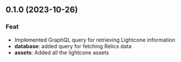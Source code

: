 ## 0.1.0 (2023-10-26)

### Feat

- Implemented GraphQL query for retrieving Lightcone information
- **database**: added query for fetching Relics data
- **assets**: Added all the lightcone assets
